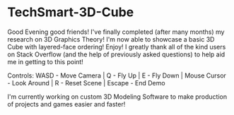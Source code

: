 # TechSmart-3D-Cube
Good Evening good friends! I've finally completed (after many months) my research on 3D Graphics Theory! I'm now able to showcase a basic 3D Cube with layered-face ordering! Enjoy! I greatly thank all of the kind users on Stack Overflow (and the help of previously asked questions) to help aid me in getting to this point!

Controls: WASD - Move Camera | Q - Fly Up | E - Fly Down | Mouse Cursor - Look Around | R - Reset Scene | Escape - End Demo

I'm currently working on custom 3D Modeling Software to make production of projects and games easier and faster!
